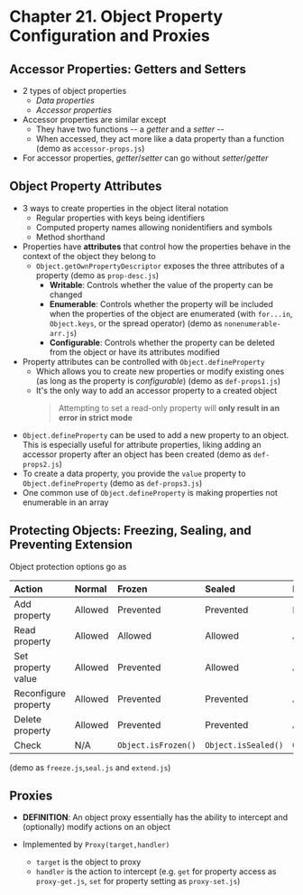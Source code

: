 # Chapter 21. Object Property Configuration and Proxies

## Accessor Properties: Getters and Setters

- 2 types of object properties
  - _Data properties_
  - _Accessor properties_
- Accessor properties are similar except
  - They have two functions -- a _getter_ and a _setter_ --
  - When accessed, they act more like a data property than a function (demo as `accessor-props.js`)
- For accessor properties, _getter_/_setter_ can go without _setter_/_getter_

## Object Property Attributes

- 3 ways to create properties in the object literal notation
  - Regular properties with keys being identifiers
  - Computed property names allowing nonidentifiers and symbols
  - Method shorthand
- Properties have **attributes** that control how the properties behave in the context of the object they belong to
  - `Object.getOwnPropertyDescriptor` exposes the three attributes of a property (demo as `prop-desc.js`)
    - **Writable**: Controls whether the value of the property can be changed
    - **Enumerable**: Controls whether the property will be included when the properties of the object are enumerated (with `for...in`, `Object.keys`, or the spread operator) (demo as `nonenumerable-arr.js`)
    - **Configurable**: Controls whether the property can be deleted from the object or have its attributes modified
- Property attributes can be controlled with `Object.defineProperty`
  - Which allows you to create new properties or modify existing ones (as long as the property is _configurable_) (demo as `def-props1.js`)
  - It's the only way to add an accessor property to a created object
    > Attempting to set a read-only property will **only result in an error in strict mode**
- `Object.defineProperty` can be used to add a new property to an object. This is especially useful for attribute properties, liking adding an accessor property after an object has been created (demo as `def-props2.js`)
- To create a data property, you provide the `value` property to `Object.defineProperty` (demo as `def-props3.js`)
- One common use of `Object.defineProperty` is making properties not enumerable in an array

## Protecting Objects: Freezing, Sealing, and Preventing Extension

Object protection options go as

| Action               | Normal  | Frozen              | Sealed              | Nonextensible           |
| :------------------- | :------ | :------------------ | :------------------ | :---------------------- |
| Add property         | Allowed | Prevented           | Prevented           | Prevented               |
| Read property        | Allowed | Allowed             | Allowed             | Allowed                 |
| Set property value   | Allowed | Prevented           | Allowed             | Allowed                 |
| Reconfigure property | Allowed | Prevented           | Prevented           | Allowed                 |
| Delete property      | Allowed | Prevented           | Prevented           | Allowed                 |
| Check                | N/A     | `Object.isFrozen()` | `Object.isSealed()` | `Object.isExtensible()` |

(demo as `freeze.js`,`seal.js` and `extend.js`)

## Proxies

- **DEFINITION**: An object proxy essentially has the ability to intercept and (optionally) modify actions on an object

- Implemented by `Proxy(target,handler)`
  - `target` is the object to proxy
  - `handler` is the action to intercept (e.g. `get` for property access as `proxy-get.js`, `set` for property setting as `proxy-set.js`)
